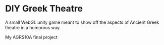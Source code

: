 # DIY Greek Theatre

A small WebGL unity game meant to show off the aspects of Ancient Greek theatre in a humorous way.

My AGRS10A final project